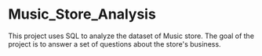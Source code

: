# Music_Store_Analysis
This project uses SQL to analyze the dataset of  Music store. The goal of the project is to answer a set of questions about the store's business.
